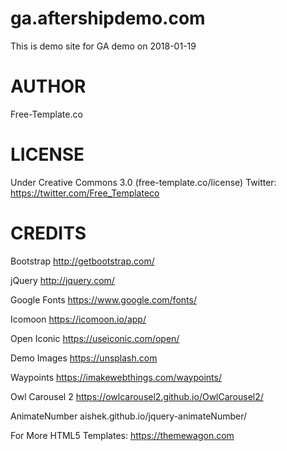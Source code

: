 # ga.aftershipdemo.com
This is demo site for GA demo on 2018-01-19


# AUTHOR
Free-Template.co

# LICENSE
Under Creative Commons 3.0 (free-template.co/license)
Twitter: https://twitter.com/Free_Templateco


# CREDITS

Bootstrap
http://getbootstrap.com/

jQuery
http://jquery.com/

Google Fonts
https://www.google.com/fonts/

Icomoon
https://icomoon.io/app/

Open Iconic
https://useiconic.com/open/

Demo Images
https://unsplash.com

Waypoints
https://imakewebthings.com/waypoints/

Owl Carousel 2
https://owlcarousel2.github.io/OwlCarousel2/

AnimateNumber
aishek.github.io/jquery-animateNumber/

For More HTML5 Templates:
https://themewagon.com
